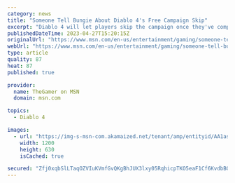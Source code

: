 ```yaml
---
category: news
title: "Someone Tell Bungie About Diablo 4's Free Campaign Skip"
excerpt: "Diablo 4 will let players skip the campaign once they've completed it once - a feature Destiny 2 has desperately needed for years."
publishedDateTime: 2023-04-27T15:20:15Z
originalUrl: "https://www.msn.com/en-us/entertainment/gaming/someone-tell-bungie-about-diablo-4-s-free-campaign-skip/ar-AA1arW3v"
webUrl: "https://www.msn.com/en-us/entertainment/gaming/someone-tell-bungie-about-diablo-4-s-free-campaign-skip/ar-AA1arW3v"
type: article
quality: 87
heat: 87
published: true

provider:
  name: TheGamer on MSN
  domain: msn.com

topics:
  - Diablo 4

images:
  - url: "https://img-s-msn-com.akamaized.net/tenant/amp/entityid/AA1as44Z.img?h=630&w=1200&m=6&q=60&o=t&l=f&f=jpg&x=1610&y=726"
    width: 1200
    height: 630
    isCached: true

secured: "Zfj0xqbSlLTaqOZVIuKVmfGvQKgBhJUX3lxy05RqhicpTKO5eaF1Cf6KvdbBQ3LHUjTIlj3sppXAAmOX8CWekV592k9cZPznQkLlTvzi+vps3PlaKfII7vaoPNgRzhvaI2DEPI88mEcSp/K1JqZavoWXn44TdqJq0isOJXmF8OPCgw0jNaIv2SemLpAVY0tLocqiWJbNNr52cU2lr3CI+2TjcMZ5luxRsb3nE99ofwWjKnBtcXmd9uErgIBagMJboxr9k1ZIagHuRAzZSY/p+ahkrQuVstRjXcm4a3R259/sf6eoCvHfgTOQmZM+qGPwyvjJLcpEdcCx2M8JVl6ze3ZT/LraEAyn09+0IqN0l2c=;XunrgPbYQjVnEL/Vh+1QpQ=="
---
```


